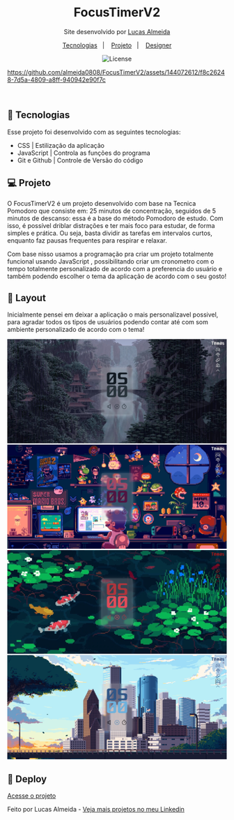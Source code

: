 ﻿﻿﻿<h1 align="center"> FocusTimerV2 </h1>

<p align="center">
Site desenvolvido por <a href="https://www.linkedin.com/in/almeida08/">Lucas Almeida</a><br/>

</p>



<p align="center">
  <a href="#-tecnologias">Tecnologias</a>&nbsp;&nbsp;&nbsp;|&nbsp;&nbsp;&nbsp;
  <a href="#-projeto">Projeto</a>&nbsp;&nbsp;&nbsp;|&nbsp;&nbsp;&nbsp;
  <a href="#-layout">Designer</a>
</p>

<p align="center">
  <img alt="License" src="https://img.shields.io/static/v1?label=license&message=MIT&color=49AA26&labelColor=000000">
</p>

https://github.com/almeida0808/FocusTimerV2/assets/144072612/f8c26248-7d5a-4809-a8ff-940942e90f7c


<br>

## 🚀 Tecnologias

Esse projeto foi desenvolvido com as seguintes tecnologias:

- CSS | Estilização da aplicação
- JavaScript | Controla as funções do programa
- Git e Github | Controle de Versão do código

## 💻 Projeto
O FocusTimerV2 é um projeto desenvolvido com base na Tecnica Pomodoro que consiste em:
25 minutos de concentração, seguidos de 5 minutos de descanso: essa é a base do método Pomodoro de estudo. Com isso, é possível driblar distrações e ter mais foco para estudar, de forma simples e prática. Ou seja, basta dividir as tarefas em intervalos curtos, enquanto faz pausas frequentes para respirar e relaxar.

Com base nisso usamos a programação pra criar um projeto totalmente funcional usando JavaScript , possibilitando criar um cronometro com o tempo totalmente personalizado de acordo com a preferencia do usuário e também podendo escolher o tema da aplicação de acordo com o seu gosto!

## 🔖 Layout
Inicialmente pensei em deixar a aplicação o mais personalizavel possivel, para agradar todos os tipos de usuários podendo contar até com som ambiente personalizado de acordo com o tema!

<img src="tela-chuva.png">
<img src="tela-mario.png">
<img src="tela-peixes.png">
<img src="tela-predio.png">

## 🔖 Deploy
[Acesse o projeto](https://almeida0808.github.io/FocusTimerV2)


Feito por Lucas Almeida  - [Veja mais projetos no meu Linkedin](https://www.linkedin.com/in/almeida08/)

